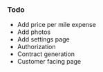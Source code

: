 ### Todo
- Add price per mile expense
- Add photos
- Add settings page
- Authorization
- Contract generation
- Customer facing page
